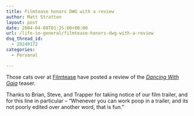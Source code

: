 ```yaml
---
title: Filmtease honors DWG with a review
author: Matt Stratton
layout: post
date: 2004-04-09T01:25:00+00:00
url: /life-in-general/filmtease-honors-dwg-with-a-review
dsq_thread_id:
  - 28249172
categories:
  - Personal

---
```

Those cats over at [Filmtease][1] have posted a review of the _[Dancing With Gaia][2]_ teaser.

Thanks to Brian, Steve, and Trapper for taking notice of our film trailer, and for this line in particular &#8211; &#8220;Whenever you can work poop in a trailer, and its not poorly edited over another word, that is fun.&#8221;

 [1]: https://www.filmtease.com
 [2]: https://www.dancingwithgaia.com